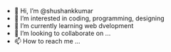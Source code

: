 - 👋 Hi, I’m @shushankkumar
- 👀 I’m interested in  coding, programming, designing
- 🌱 I’m currently learning web dvelopment
- 💞️ I’m looking to collaborate on ...
- 📫 How to reach me ...

<!---
shushankkumar/shushankkumar is a ✨ special ✨ repository because its `README.md` (this file) appears on your GitHub profile.
You can click the Preview link to take a look at your changes.
--->
